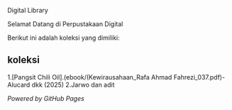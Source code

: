 Digital Library

Selamat Datang di Perpustakaan Digital

Berikut ini adalah koleksi yang dimiliki:

## koleksi
1.[Pangsit Chili Oil].(ebook/(Kewirausahaan_Rafa Ahmad Fahrezi_037.pdf)-Alucard dkk (2025)
2.Jarwo dan adit


*Powered by GitHub Pages*
